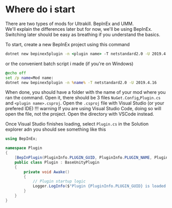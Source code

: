 # Where do i start

There are two types of mods for Ultrakill. BepInEx and UMM.  
We'll explain the differences later but for now, we'll be using BepInEx. Switching later should be easy as breathing if you understand the basics.  

To start, create a new BepInEx project using this command  

```bat
dotnet new bepinex5plugin -n <plugin name> -T netstandard2.0 -U 2019.4.16
```  
or the convenient batch script i made (if you're on Windows) 
```bat
@echo off
set /p name=Mod name: 
dotnet new bepinex5plugin -n %name% -T netstandard2.0 -U 2019.4.16
```  

When done, you should have a folder with the name of your mod where you ran the command. Open it, there should be 3 files `NuGet.Config`,`Plugin.cs` and `<plugin name>.csproj`. Open the `.csproj` file with Visual Studio (or your prefered IDE)
!!! warning
    If you are using Visual Studio Code, doing so will open the file, not the project. Open the directory with VSCode instead.

Once Visual Studio finishes loading, select `Plugin.cs` in the Solution explorer adn you should see something like this 
```cs linenums="1"
using BepInEx;

namespace Plugin
{
    [BepInPlugin(PluginInfo.PLUGIN_GUID, PluginInfo.PLUGIN_NAME, PluginInfo.PLUGIN_VERSION)]
    public class Plugin : BaseUnityPlugin
    {
        private void Awake()
        {
            // Plugin startup logic
            Logger.LogInfo($"Plugin {PluginInfo.PLUGIN_GUID} is loaded!");
        }
    }
}
```
